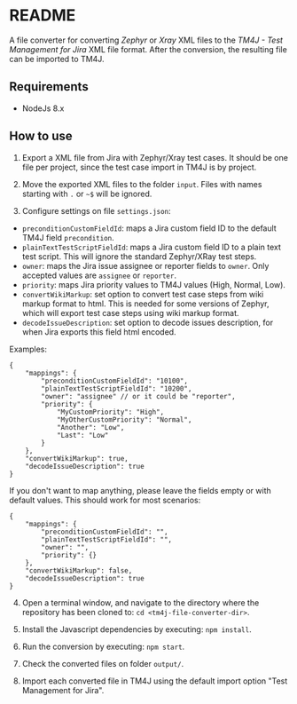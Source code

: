 
# README #

A file converter for converting *Zephyr* or *Xray* XML files to the *TM4J - Test Management for Jira* XML file format. After the conversion, the resulting file can be imported to TM4J.

## Requirements ##
* NodeJs 8.x

## How to use ##
1) Export a XML file from Jira with Zephyr/Xray test cases. It should be one file per project, since the test case import in TM4J is by project.

2) Move the exported XML files to the folder ``input``. Files with names starting with ``.`` or ``~$`` will be ignored.

3) Configure settings on file ``settings.json``:
* ``preconditionCustomFieldId``: maps a Jira custom field ID to the default TM4J field ``precondition``.
* ``plainTextTestScriptFieldId``: maps a Jira custom field ID to a plain text test script. This will ignore the standard Zephyr/XRay test steps.
* ``owner``: maps the Jira issue assignee or reporter fields to ``owner``. Only accepted values are ``assignee`` or ``reporter``.
* ``priority``: maps Jira priority values to TM4J values (High, Normal, Low).
* ``convertWikiMarkup``: set option to convert test case steps from wiki markup format to html. This is needed for some versions of Zephyr, which will export test case steps using wiki markup format.
* ``decodeIssueDescription``: set option to decode issues description, for when Jira exports this field html encoded.

Examples:
```
{
	"mappings": {
		"preconditionCustomFieldId": "10100",
		"plainTextTestScriptFieldId": "10200",
		"owner": "assignee" // or it could be "reporter",
		"priority": {
			"MyCustomPriority": "High",
			"MyOtherCustomPriority": "Normal",
			"Another": "Low",
			"Last": "Low"
		}
	},
	"convertWikiMarkup": true,
	"decodeIssueDescription": true
}
```
If you don't want to map anything, please leave the fields empty or with default values. This should work for most scenarios:
```
{
	"mappings": {
		"preconditionCustomFieldId": "",
		"plainTextTestScriptFieldId": "",
		"owner": "",
		"priority": {}
	},
	"convertWikiMarkup": false,
	"decodeIssueDescription": true
}
```

4) Open a terminal window, and navigate to the directory where the repository has been cloned to: ``cd <tm4j-file-converter-dir>``.

5) Install the Javascript dependencies by executing: ``npm install``.

6) Run the conversion by executing: ``npm start``.

7) Check the converted files on folder ``output/``.

8) Import each converted file in TM4J using the default import option "Test Management for Jira".